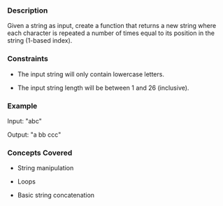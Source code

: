 ### Description
Given a string as input, create a function that returns a new string where each character is repeated a number of times equal to its position in the string (1-based index).

### Constraints
- The input string will only contain lowercase letters.
- The input string length will be between 1 and 26 (inclusive).

### Example
Input: "abc"
Output: "a bb ccc"

### Concepts Covered
- String manipulation
- Loops
- Basic string concatenation